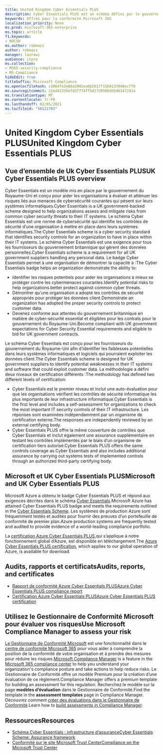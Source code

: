```yaml
---
title: United Kingdom Cyber Essentials PLUS
description: Cyber Essentials PLUS est un schéma défini par le gouvernement britannique pour aider les organisations à se protéger contre les menaces de cybersécurité courantes.
keywords: Offres pour la conformité Microsoft 365
localization_priority: None
ms.prod: microsoft-365-enterprise
ms.topic: article
f1.keywords:
- NOCSH
ms.author: robmazz
author: robmazz
manager: laurawi
audience: itpro
ms.collection:
- M365-security-compliance
- MS-Compliance
hideEdit: true
titleSuffix: Microsoft Compliance
ms.openlocfilehash: c3064fe2e88a3002ea6b2b17f15b8137840ec7f8
ms.sourcegitcommit: 21ed42335efd37774ff5d17d9586d5546147241a
ms.translationtype: MT
ms.contentlocale: fr-FR
ms.lasthandoff: 02/05/2021
ms.locfileid: "50121703"
---
```

# <a name="united-kingdom-cyber-essentials-plus"></a><span data-ttu-id="f707b-104">United Kingdom Cyber Essentials PLUS</span><span class="sxs-lookup"><span data-stu-id="f707b-104">United Kingdom Cyber Essentials PLUS</span></span>

## <a name="uk-cyber-essentials-plus-overview"></a><span data-ttu-id="f707b-105">Vue d’ensemble de Uk Cyber Essentials PLUS</span><span class="sxs-lookup"><span data-stu-id="f707b-105">UK Cyber Essentials PLUS overview</span></span>

<span data-ttu-id="f707b-106">Cyber Essentials est un modèle mis en place par le gouvernement du Royaume-Uni et conçu pour aider les organisations à évaluer et atténuer les risques liés aux menaces de cybersécurité courantes qui pèsent sur leurs systèmes informatiques.</span><span class="sxs-lookup"><span data-stu-id="f707b-106">Cyber Essentials is a UK government-backed scheme designed to help organizations assess and mitigate risks from common cyber security threats to their IT systems.</span></span> <span data-ttu-id="f707b-107">Le schéma Cyber Essentials est une norme de cybersécurité qui identifie les contrôles de sécurité d’une organisation à mettre en place dans leurs systèmes informatiques.</span><span class="sxs-lookup"><span data-stu-id="f707b-107">The Cyber Essentials scheme is a cyber security standard that identifies security controls for an organization to have in place within their IT systems.</span></span> <span data-ttu-id="f707b-108">Le schéma Cyber Essentials est une exigence pour tous les fournisseurs du gouvernement britannique qui gèrent des données personnelles.</span><span class="sxs-lookup"><span data-stu-id="f707b-108">Cyber Essentials scheme is a requirement for all UK government suppliers handling any personal data.</span></span> <span data-ttu-id="f707b-109">Le badge Cyber Essentials permet à une organisation de démontrer la capacité à :</span><span class="sxs-lookup"><span data-stu-id="f707b-109">The Cyber Essentials badge helps an organization demonstrate the ability to:</span></span>

- <span data-ttu-id="f707b-110">Identifier les risques potentiels pour aider les organisations à mieux se protéger contre les cybermenaces courantes.</span><span class="sxs-lookup"><span data-stu-id="f707b-110">Identify potential risks to help organizations better protect against common cyber threats.</span></span>
- <span data-ttu-id="f707b-111">Démontrer qu’une organisation a adopté les contrôles de sécurité appropriés pour protéger les données client.</span><span class="sxs-lookup"><span data-stu-id="f707b-111">Demonstrate an organization has adopted the proper security controls to protect customer data.</span></span>
- <span data-ttu-id="f707b-112">Devenez conforme aux attentes du gouvernement britannique en matière de cyber-sécurité essential et éligibles pour les contrats pour le gouvernement du Royaume-Uni.</span><span class="sxs-lookup"><span data-stu-id="f707b-112">Become compliant with UK government expectations for Cyber Security Essential requirements and eligible to bid for UK government contracts.</span></span>

<span data-ttu-id="f707b-113">Le schéma Cyber Essentials est conçu pour les fournisseurs du gouvernement du Royaume-Uni afin d’identifier les faiblesses potentielles dans leurs systèmes informatiques et logiciels qui pourraient exploiter les données client.</span><span class="sxs-lookup"><span data-stu-id="f707b-113">The Cyber Essentials scheme is designed for UK government suppliers to identify potential weaknesses in their IT systems and software that could exploit customer data.</span></span> <span data-ttu-id="f707b-114">La méthodologie a défini deux niveaux de certification différents :</span><span class="sxs-lookup"><span data-stu-id="f707b-114">The methodology has defined two different levels of certification:</span></span>

- <span data-ttu-id="f707b-115">Cyber Essentials est le premier niveau et inclut une auto-évaluation pour que les organisations vérifient les contrôles de sécurité informatique les plus importants de leur infrastructure informatique.</span><span class="sxs-lookup"><span data-stu-id="f707b-115">Cyber Essentials is the first level and includes a self-assessment for organizations to check the most important IT security controls of their IT infrastructure.</span></span> <span data-ttu-id="f707b-116">Les réponses sont examinées indépendamment par un organisme de certification externe.</span><span class="sxs-lookup"><span data-stu-id="f707b-116">The responses are independently reviewed by an external certifying body.</span></span>
- <span data-ttu-id="f707b-117">Cyber Essentials PLUS offre la même couverture de contrôles que Cyber Essentials et inclut également une assurance supplémentaire en testant les contrôles implémentés par le biais d’un organisme de certification tiers autorisé.</span><span class="sxs-lookup"><span data-stu-id="f707b-117">Cyber Essentials PLUS offers the same controls coverage as Cyber Essentials and also includes additional assurance by carrying out systems tests of implemented controls through an authorized third-party certifying body.</span></span>

## <a name="microsoft-and-uk-cyber-essentials-plus"></a><span data-ttu-id="f707b-118">Microsoft et UK Cyber Essentials PLUS</span><span class="sxs-lookup"><span data-stu-id="f707b-118">Microsoft and UK Cyber Essentials PLUS</span></span>

<span data-ttu-id="f707b-119">Microsoft Azure a obtenu le badge Cyber Essentials PLUS et répond aux exigences décrites dans le schéma [Cyber Essentials](https://go.microsoft.com/fwlink/p/?linkid=2099398).</span><span class="sxs-lookup"><span data-stu-id="f707b-119">Microsoft Azure has attained Cyber Essentials PLUS badge and meets the requirements outlined in the [Cyber Essentials Scheme](https://go.microsoft.com/fwlink/p/?linkid=2099398).</span></span> <span data-ttu-id="f707b-120">Les systèmes de production Azure sont fréquemment testés et audités pour fournir des preuves d’un portefeuille de conformité de premier plan.</span><span class="sxs-lookup"><span data-stu-id="f707b-120">Azure production systems are frequently tested and audited to provide evidence of a world-leading compliance portfolio.</span></span>

<span data-ttu-id="f707b-121">La [certification Azure Cyber Essentials PLUS,](https://aka.ms/AzureCyberEPlusCert)qui s’applique à notre fonctionnement global d’Azure, est disponible en téléchargement.</span><span class="sxs-lookup"><span data-stu-id="f707b-121">The [Azure Cyber Essentials PLUS certification](https://aka.ms/AzureCyberEPlusCert), which applies to our global operation of Azure, is available for download.</span></span>

## <a name="audits-reports-and-certificates"></a><span data-ttu-id="f707b-122">Audits, rapports et certificats</span><span class="sxs-lookup"><span data-stu-id="f707b-122">Audits, reports, and certificates</span></span>

- [<span data-ttu-id="f707b-123">Rapport de conformité Azure Cyber Essentials PLUS</span><span class="sxs-lookup"><span data-stu-id="f707b-123">Azure Cyber Essentials PLUS compliance report</span></span>](https://aka.ms/AzureCyberEPlusReport)
- [<span data-ttu-id="f707b-124">Certification Azure Cyber Essentials PLUS</span><span class="sxs-lookup"><span data-stu-id="f707b-124">Azure Cyber Essentials PLUS certification</span></span>](https://aka.ms/AzureCyberEPlusCert)

## <a name="use-microsoft-compliance-manager-to-assess-your-risk"></a><span data-ttu-id="f707b-125">Utilisez le Gestionnaire de Conformité Microsoft pour évaluer vos risques</span><span class="sxs-lookup"><span data-stu-id="f707b-125">Use Microsoft Compliance Manager to assess your risk</span></span>

<span data-ttu-id="f707b-126">[Le Gestionnaire de Conformité Microsoft](/microsoft-365/compliance/compliance-manager) est une fonctionnalité dans le [centre de conformité Microsoft 365](/microsoft-365/compliance/microsoft-365-compliance-center) pour vous aider à comprendre la position de la conformité de votre organisation et à prendre des mesures pour réduire les risques.</span><span class="sxs-lookup"><span data-stu-id="f707b-126">[Microsoft Compliance Manager](/microsoft-365/compliance/compliance-manager) is a feature in the [Microsoft 365 compliance center](/microsoft-365/compliance/microsoft-365-compliance-center) to help you understand your organization's compliance posture and take actions to help reduce risks.</span></span> <span data-ttu-id="f707b-127">Le Gestionnaire de Conformité offre un modèle Premium pour la création d’une évaluation de ce règlement.</span><span class="sxs-lookup"><span data-stu-id="f707b-127">Compliance Manager offers a premium template for building an assessment for this regulation.</span></span> <span data-ttu-id="f707b-128">Recherchez le modèle sur la page **modèles d’évaluation** dans le Gestionnaire de Conformité.</span><span class="sxs-lookup"><span data-stu-id="f707b-128">Find the template in the **assessment templates** page in Compliance Manager.</span></span> <span data-ttu-id="f707b-129">Découvrez comment [créer des évaluations dans le Gestionnaire de Conformité](/microsoft-365/compliance/compliance-manager-assessments).</span><span class="sxs-lookup"><span data-stu-id="f707b-129">Learn how to [build assessments in Compliance Manager](/microsoft-365/compliance/compliance-manager-assessments).</span></span>

## <a name="resources"></a><span data-ttu-id="f707b-130">Ressources</span><span class="sxs-lookup"><span data-stu-id="f707b-130">Resources</span></span>

- [<span data-ttu-id="f707b-131">Schéma Cyber Essentials : infrastructure d’assurance</span><span class="sxs-lookup"><span data-stu-id="f707b-131">Cyber Essentials Scheme: Assurance framework</span></span>](https://www.cyberaware.gov.uk/cyberessentials/files/assurance-framework.pdf)
- [<span data-ttu-id="f707b-132">Conformité sur le site Microsoft Trust Center</span><span class="sxs-lookup"><span data-stu-id="f707b-132">Compliance on the Microsoft Trust Center</span></span>](https://www.microsoft.com/trust-center/compliance/compliance-overview)

